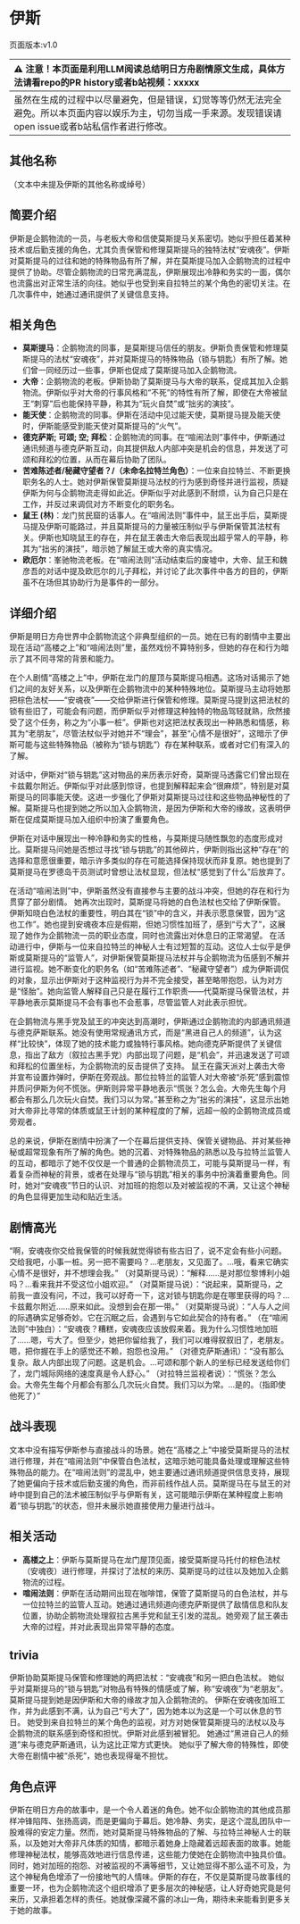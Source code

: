 # 伊斯
页面版本:v1.0
 

| :warning: 注意！本页面是利用LLM阅读总结明日方舟剧情原文生成，具体方法请看repo的PR history或者b站视频：xxxxx           |
|:----------------------------|
| 虽然在生成的过程中以尽量避免，但是错误，幻觉等等仍然无法完全避免。所以本页面内容以娱乐为主，切勿当成一手来源。发现错误请open issue或者b站私信作者进行修改。|



## 其他名称
（文本中未提及伊斯的其他名称或绰号）
## 简要介绍
伊斯是企鹅物流的一员，与老板大帝和信使莫斯提马关系密切。她似乎担任着某种技术或后勤支援的角色，尤其负责保管和修理莫斯提马的独特法杖“安魂夜”。伊斯对莫斯提马的过往和她的特殊物品有所了解，并在莫斯提马加入企鹅物流的过程中提供了协助。尽管企鹅物流的日常充满混乱，伊斯展现出冷静和务实的一面，偶尔也流露出对正常生活的向往。她似乎也受到来自拉特兰的某个角色的密切关注。在几次事件中，她通过通讯提供了关键信息支持。
## 相关角色
-   **莫斯提马**：企鹅物流的同事，是莫斯提马信任的朋友。伊斯负责保管和修理莫斯提马的法杖“安魂夜”，并对莫斯提马的特殊物品（锁与钥匙）有所了解。她们曾一同经历过一些事，伊斯也促成了莫斯提马加入企鹅物流。
-   **大帝**：企鹅物流的老板。伊斯协助了莫斯提马与大帝的联系，促成其加入企鹅物流。伊斯似乎对大帝的行事风格和“不死”的特性有所了解，即使在大帝被鼠王“刺穿”后也能保持平静，称其为“玩火自焚”或“拙劣的演技”。
-   **能天使**：企鹅物流的同事。伊斯在活动中见过能天使，莫斯提马提及能天使时，伊斯能感受到能天使对莫斯提马的“火气”。
-   **德克萨斯; 可颂; 空; 拜松**：企鹅物流的同事。在“喧闹法则”事件中，伊斯通过通讯频道与德克萨斯互动，向其提供敌人内部冲突是机会的信息，并发送了可颂和拜松的位置，从而在幕后协助了团队。
-   **苦难陈述者/秘藏守望者？/（未命名拉特兰角色）**：一位来自拉特兰、不断更换职务名的人士。她对伊斯保管莫斯提马法杖的行为感到奇怪并进行监视，质疑伊斯为何与企鹅物流走得如此近。伊斯似乎对此感到不耐烦，认为自己只是在工作，并反过来调侃对方不断变化的职务名。
-   **鼠王 (林)**：龙门贫民窟的话事人。在“喧闹法则”事件中，鼠王出手后，莫斯提马提及伊斯可能路过，并且莫斯提马的力量被压制似乎与伊斯保管其法杖有关。伊斯也知晓鼠王的存在，并在鼠王袭击大帝后表现出超乎常人的平静，称其为“拙劣的演技”，暗示她了解鼠王或大帝的真实情况。
-   **欧厄尔**：峯驰物流老板。在“喧闹法则”活动结束后的废墟中，大帝、鼠王和魏彦吾的对话中提及欧厄尔的儿子拜松，并讨论了此次事件中各方的目的，伊斯虽不在场但其协助行为是事件的一部分。
## 详细介绍
伊斯是明日方舟世界中企鹅物流这个非典型组织的一员。她在已有的剧情中主要出现在活动“高楼之上”和“喧闹法则”里，虽然戏份不算特别多，但她的存在和行为暗示了其不同寻常的背景和能力。

在个人剧情“高楼之上”中，伊斯在龙门的屋顶与莫斯提马相遇。这场对话揭示了她们之间的友好关系，以及伊斯在企鹅物流中的某种特殊地位。莫斯提马主动将她那把棕色法杖——“安魂夜”——交给伊斯进行保管和修理。莫斯提马提到这把法杖的锁有些旧了，可能会有问题，而伊斯似乎对修理这种独特的物品驾轻就熟，欣然接受了这个任务，称之为“小事一桩”。伊斯也对这把法杖表现出一种熟悉和情感，称其为“老朋友”，尽管法杖似乎对她并不“理会”，甚至“心情不是很好”，这暗示了伊斯可能与这些特殊物品（被称为“锁与钥匙”）存在某种联系，或者对它们有深入的了解。

对话中，伊斯对“锁与钥匙”这对物品的来历表示好奇，莫斯提马透露它们曾出现在卡兹戴尔附近。伊斯似乎对此感到惊讶，也提到解释起来会“很麻烦”，特别是对莫斯提马的同事能天使。这进一步强化了伊斯对莫斯提马过往和这些物品神秘性的了解。莫斯提马也提到她之所以加入企鹅物流，是因为伊斯和大帝的缘故，这表明伊斯在促成莫斯提马加入组织中扮演了重要角色。

伊斯在对话中展现出一种冷静和务实的性格，与莫斯提马随性飘忽的态度形成对比。莫斯提马问她是否想过寻找“锁与钥匙”的其他碎片，伊斯则指出这种“存在”的选择和意愿很重要，暗示许多类似的存在可能选择保持现状而非复原。她也提到了莫斯提马在罗德岛干员测试时曾想让法杖显现，但法杖“感觉到了什么”后放弃了。

在活动“喧闹法则”中，伊斯虽然没有直接参与主要的战斗冲突，但她的存在和行为贯穿了部分剧情。
她再次出现时，莫斯提马将她的白色法杖也交给了伊斯保管。伊斯知晓白色法杖的重要性，明白其在“锁”中的含义，并表示愿意保管，因为“这也工作”。她也提到安魂夜本应是假期，但她习惯性加班了，感到“亏大了”，这展现了她作为企鹅物流一员的职业态度，同时也流露出对休息日的正常渴望。
在活动进行中，伊斯与一位来自拉特兰的神秘人士有过短暂的互动。这位人士似乎是伊斯或莫斯提马的“监管人”，对伊斯保管莫斯提马法杖并与企鹅物流为伍感到不解并进行监视。她不断变化的职务名（如“苦难陈述者”、“秘藏守望者”）成为伊斯调侃的对象，显示出伊斯对于这种监视行为并不完全接受，甚至略带抱怨，认为对方是“怪胎”。她向监管人解释自己只是在履行工作职责——代莫斯提马保管法杖，并平静地表示莫斯提马不会有事也不会惹事，尽管监管人对此表示担忧。

在企鹅物流与黑手党及鼠王的冲突达到高潮时，伊斯通过企鹅物流的内部通讯频道与德克萨斯联系。她没有使用常规通讯方式，而是“黑进自己人的频道”，认为这样“比较快”，体现了她的技术能力或独特行事风格。她向德克萨斯提供了关键信息，指出了敌方（叙拉古黑手党）内部出现了问题，是“机会”，并迅速发送了可颂和拜松的位置坐标，为企鹅物流的反击提供了支持。
鼠王在露天派对上袭击大帝并宣布设置炸弹时，伊斯在旁观战。那位拉特兰的监管人对大帝被“杀死”感到震惊并质问伊斯为何不慌张。伊斯则异常平静地表示“慌张？怎么会。大帝先生每个月都会有那么几次玩火自焚。我们习以为常。”甚至称之为“拙劣的演技”，这显示出她对大帝非比寻常的体质或鼠王计划的某种程度的了解，远超一般的企鹅物流成员或旁观者。

总的来说，伊斯在剧情中扮演了一个在幕后提供支持、保管关键物品、并对某些神秘或超常现象有所了解的角色。她的沉着、对特殊物品的熟悉以及与拉特兰监管人的互动，都暗示了她不仅仅是一个普通的企鹅物流员工，可能与莫斯提马一样，有着复杂而神秘的背景，或者在处理与“锁与钥匙”相关的事务中扮演着重要角色。同时，她对“安魂夜”节日的认识、对加班的抱怨以及对被监视的不满，又让这个神秘的角色显得更加生动和贴近生活。
## 剧情高光
“啊，安魂夜你交给我保管的时候我就觉得锁有些古旧了，说不定会有些小问题。交给我吧，小事一桩。另一把不需要吗？...老朋友，又见面了。...哦，看来它确实心情不是很好，并不想理会我。”
（对莫斯提马说）：“解释......是对那位黎博利小姐吗？...看来我并不受这位小姐欢迎。”
（对莫斯提马说）：“说起来，莫斯提马，之前我一直没有问，不过，我可以好奇一下，这对锁与钥匙你是在哪里获得的吗？...卡兹戴尔附近......原来如此。没想到会在那一带。”
（对莫斯提马说）：“人与人之间的际遇确实足够奇妙。它在沉眠之后，会遇到与它如此契合的持有者。”
（在“喧闹法则”中独白）：“安魂夜？糟糕，安魂夜应该放假来着。我为什么习惯性地加班了......嗯，亏大了。但至少，她把你留给我了，我们可以难得叙叙旧了，老朋友。嗯，把你握在手上的感觉还不赖，抱怨也没用。”
（对德克萨斯通讯）：“没有那么复杂。敌人内部出现了问题。这是机会。...可颂和那个新人的坐标已经发送给你们了，龙门城际网络的速度真是令人舒心。”
（对拉特兰监视者说）：“慌张？怎么会。大帝先生每个月都会有那么几次玩火自焚。我们习以为常。...是的。（指即使他死了）”
## 战斗表现
文本中没有描写伊斯参与直接战斗的场景。她在“高楼之上”中接受莫斯提马的法杖进行修理，并在“喧闹法则”中保管白色法杖，这暗示她可能具备处理或理解这些特殊物品的能力。在“喧闹法则”的混乱中，她主要通过通讯频道提供信息支持，展现了她更偏向于技术或后勤支援的角色，而非前线作战人员。莫斯提马在与鼠王的对峙中提到自己的法术被压制似乎与伊斯有关，这可能暗示伊斯在某种程度上影响着“锁与钥匙”的状态，但并未展示她直接使用力量进行战斗。
## 相关活动
-   **高楼之上**：伊斯与莫斯提马在龙门屋顶见面，接受莫斯提马托付的棕色法杖（安魂夜）进行修理，并探讨了法杖的来历、莫斯提马的过往以及她加入企鹅物流的过程。
-   **喧闹法则**：伊斯在活动期间出现在咖啡馆，保管了莫斯提马的白色法杖，并与一位拉特兰的监管人互动。她通过通讯频道向德克萨斯提供了敌情信息和队友位置，协助企鹅物流处理叙拉古黑手党和鼠王引发的混乱。她旁观了鼠王袭击大帝的过程，并对此表现出异常平静的态度。
## trivia
伊斯协助莫斯提马保管和修理她的两把法杖：“安魂夜”和另一把白色法杖。
她似乎对莫斯提马的“锁与钥匙”对物品有特殊的情感或了解，称“安魂夜”为“老朋友”。
莫斯提马提到她是因伊斯和大帝的缘故才加入企鹅物流的。
伊斯在安魂夜加班工作，并为此感到不满，认为自己“亏大了”，因为她本以为这是一个可以休息的节日。
她受到来自拉特兰的某个角色的监视，对方对她保管莫斯提马的法杖以及与企鹅物流的联系感到奇怪和担忧。伊斯对此感到被冒犯。
她通过“黑进自己人的频道”来与德克萨斯通讯，认为这比正常方式更快。
她似乎了解大帝的特殊性，即使大帝在剧情中被“杀死”，她也表现得毫不担忧。
## 角色点评
伊斯在明日方舟的故事中，是一个令人着迷的角色。她不似企鹅物流的其他成员那样冲锋陷阵、张扬高调，而是更偏向于幕后。她冷静、务实，是这个混乱团队中一股难得的安定力量。然而，她对莫斯提马特殊物品的了解、与拉特兰神秘人士的联系，以及她对大帝非凡体质的知情，都暗示着她身上隐藏着远超表面的故事。她能修理神秘法杖，能够高效地进行信息传递，这些能力使她在企鹅物流中独具价值。同时，她对加班的抱怨、对被监视的不满等细节，又让她显得不那么遥不可及，为这个神秘角色增添了一份接地气的人情味。伊斯的存在，不仅是莫斯提马故事线的重要一环，也为企鹅物流这个组织增添了更多层次的神秘感，让人好奇她究竟是何来历，又承担着怎样的责任。她就像深藏不露的冰山一角，期待未来能看到更多关于她的故事。
